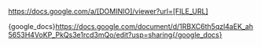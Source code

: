 https://docs.google.com/a/[DOMINIO]/viewer?url=[FILE_URL]

{google_docs}https://docs.google.com/document/d/1RBXC6th5qzl4aEK_ah5653H4VoKP_PkQs3e1rcd3mQo/edit?usp=sharing{/google_docs}


